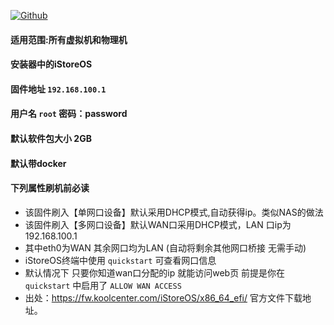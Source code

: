 [![Github](https://img.shields.io/badge/Release文件可在国内加速站下载-FC7C0D?logo=github&logoColor=fff&labelColor=000&style=for-the-badge)](https://wkdaily.cpolar.top/archives/1) 

#### 适用范围:所有虚拟机和物理机
#### 安装器中的iStoreOS 
#### 固件地址 `192.168.100.1`
#### 用户名 `root` 密码：password
#### 默认软件包大小 2GB 
#### 默认带docker
#### 下列属性刷机前必读

- 该固件刷入【单网口设备】默认采用DHCP模式,自动获得ip。类似NAS的做法
- 该固件刷入【多网口设备】默认WAN口采用DHCP模式，LAN 口ip为 192.168.100.1
- 其中eth0为WAN 其余网口均为LAN (自动将剩余其他网口桥接 无需手动)
- iStoreOS终端中使用 `quickstart` 可查看网口信息 
- 默认情况下 只要你知道wan口分配的ip 就能访问web页 前提是你在`quickstart`  中启用了 `ALLOW WAN ACCESS`
- 出处：https://fw.koolcenter.com/iStoreOS/x86_64_efi/ 官方文件下载地址。
